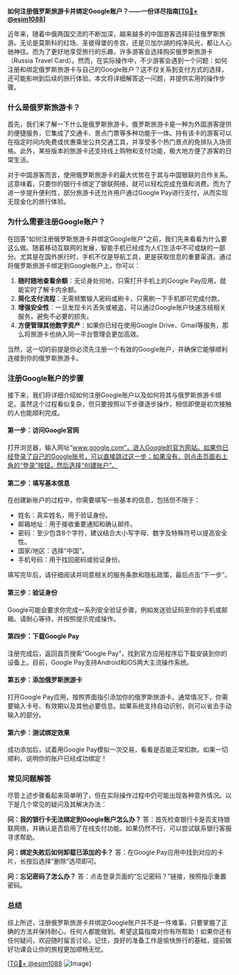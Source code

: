 **如何注册俄罗斯旅游卡并绑定Google账户？——一份详尽指南[[TG💪+ @esim1088](https://t.me/s/esim1088)]**

近年来，随着中俄两国交流的不断加深，越来越多的中国游客选择前往俄罗斯旅游。无论是莫斯科的红场、圣彼得堡的冬宫，还是贝加尔湖的纯净风光，都让人心驰神往。而为了更好地享受旅行的乐趣，许多游客会选择购买俄罗斯旅游卡（Russia Travel Card）。然而，在实际操作中，不少游客会遇到一个问题：如何注册和绑定俄罗斯旅游卡与自己的Google账户？这不仅关系到支付方式的选择，还可能影响到后续的旅行体验。本文将详细解答这一问题，并提供实用的操作步骤。

### 什么是俄罗斯旅游卡？

首先，我们来了解一下什么是俄罗斯旅游卡。俄罗斯旅游卡是一种为外国游客提供的便捷服务，它集成了交通卡、景点门票等多种功能于一体。持有该卡的游客可以在指定时间内免费或优惠乘坐公共交通工具，并享受多个热门景点的免排队入场资格。此外，某些版本的旅游卡还支持线上购物和支付功能，极大地方便了游客的日常生活。

对于中国游客而言，使用俄罗斯旅游卡的最大优势在于其与中国银联的合作关系。这意味着，只要你的银行卡绑定了银联网络，就可以轻松完成充值和消费。而为了进一步提升便利性，部分旅游卡还允许用户通过Google Pay进行支付，从而实现无现金化的旅行体验。

### 为什么需要注册Google账户？

在回答“如何注册俄罗斯旅游卡并绑定Google账户”之前，我们先来看看为什么要这么做。随着移动互联网的发展，智能手机已经成为人们生活中不可或缺的一部分。尤其是在国外旅行时，手机不仅是导航工具，更是获取信息的重要渠道。通过将俄罗斯旅游卡绑定到Google账户上，你可以：

1. **随时随地查看余额**：无论身处何地，只需打开手机上的Google Pay应用，就能实时了解卡内余额。
2. **简化支付流程**：无需频繁输入密码或刷卡，只需刷一下手机即可完成付款。
3. **增强安全性**：一旦发现卡片丢失或被盗，可以通过Google账户快速冻结相关服务，避免不必要的损失。
4. **方便管理其他数字资产**：如果你已经在使用Google Drive、Gmail等服务，那么将旅游卡也纳入同一平台管理会更加高效。

当然，这一切的前提是你必须先注册一个有效的Google账户，并确保它能够顺利连接到你的俄罗斯旅游卡。

### 注册Google账户的步骤

接下来，我们将详细介绍如何注册Google账户以及如何将其与俄罗斯旅游卡绑定。虽然这个过程看似复杂，但只要按照以下步骤逐步操作，相信即使是初次接触的人也能顺利完成。

#### 第一步：访问Google官网
打开浏览器，输入网址“www.google.com”，进入Google的官方网站。如果你已经登录了自己的Google账号，可以直接跳过这一步；如果没有，则点击页面右上角的“登录”按钮，然后选择“创建账户”。

#### 第二步：填写基本信息
在创建新账户的过程中，你需要填写一些基本的信息，包括但不限于：

- 姓名：真实姓名，用于验证身份。
- 邮箱地址：用于接收重要通知和确认邮件。
- 密码：至少包含8个字符，建议结合大小写字母、数字及特殊符号以提高安全性。
- 国家/地区：选择“中国”。
- 手机号码：用于找回密码或验证身份。

填写完毕后，请仔细阅读并同意相关的服务条款和隐私政策，最后点击“下一步”。

#### 第三步：验证身份
Google可能会要求你完成一系列安全验证步骤，例如发送验证码至你的手机或邮箱。请耐心等待，并按照提示完成操作。

#### 第四步：下载Google Pay
注册完成后，返回首页搜索“Google Pay”，找到官方应用程序后下载安装到你的设备上。目前，Google Pay支持Android和iOS两大主流操作系统。

#### 第五步：添加俄罗斯旅游卡
打开Google Pay应用，按照界面指引添加你的俄罗斯旅游卡。通常情况下，你需要输入卡号、有效期以及其他必要信息。如果系统支持自动识别，则可以省去手动输入的部分。

#### 第六步：测试绑定效果
成功添加后，试着用Google Pay模拟一次交易，看看是否能正常扣款。如果一切顺利，说明你的账户已经成功绑定！

### 常见问题解答

尽管上述步骤看起来简单明了，但在实际操作过程中仍可能出现各种意外情况。以下是几个常见的疑问及其解决办法：

**问：我的银行卡无法绑定到Google账户怎么办？**
答：首先检查银行卡是否支持银联网络，并确认是否启用了在线支付功能。如果仍然不行，可以尝试联系银行客服寻求帮助。

**问：绑定失败后如何卸载已添加的卡？**
答：在Google Pay应用中找到对应的卡片，长按后选择“删除”选项即可。

**问：忘记密码了怎么办？**
答：点击登录页面的“忘记密码？”链接，按照指示重置密码。

### 总结

综上所述，注册俄罗斯旅游卡并绑定Google账户并不是一件难事，只要掌握了正确的方法并保持耐心，任何人都能做到。希望这篇指南对你有所帮助！如果你还有任何疑问，欢迎随时留言讨论。记住，良好的准备工作是愉快旅行的基础，提前做好功课会让你的旅程更加顺畅无忧。

[[TG💪+ @esim1088](https://t.me/s/esim1088) ![Image](https://i.postimg.cc/4NQfJmqS/Snipaste-2025-05-13-00-14-12.png)]